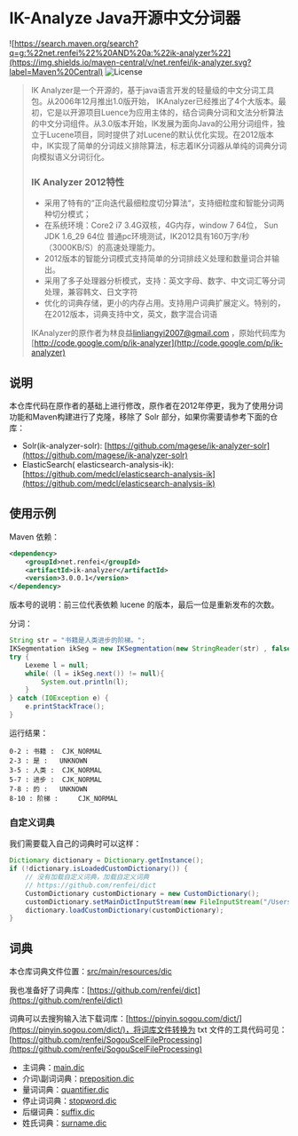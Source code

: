 # IK-Analyze Java开源中文分词器

![https://search.maven.org/search?q=g:%22net.renfei%22%20AND%20a:%22ik-analyzer%22](https://img.shields.io/maven-central/v/net.renfei/ik-analyzer.svg?label=Maven%20Central)
![License](https://img.shields.io/github/license/renfei/ik-analyzer)

> IK Analyzer是一个开源的，基于java语言开发的轻量级的中文分词工具包。从2006年12月推出1.0版开始，
> IKAnalyzer已经推出了4个大版本。最初，它是以开源项目Luence为应用主体的，结合词典分词和文法分析算法的中文分词组件。从3.0版本开始，IK发展为面向Java的公用分词组件，独立于Lucene项目，同时提供了对Lucene的默认优化实现。在2012版本中，IK实现了简单的分词歧义排除算法，标志着IK分词器从单纯的词典分词向模拟语义分词衍化。
>
> ### IK Analyzer 2012特性
>
> * 采用了特有的“正向迭代最细粒度切分算法“，支持细粒度和智能分词两种切分模式；
> * 在系统环境：Core2 i7 3.4G双核，4G内存，window 7 64位， Sun JDK 1.6_29 64位 普通pc环境测试，IK2012具有160万字/秒（3000KB/S）的高速处理能力。
> * 2012版本的智能分词模式支持简单的分词排歧义处理和数量词合并输出。
> * 采用了多子处理器分析模式，支持：英文字母、数字、中文词汇等分词处理，兼容韩文、日文字符
> * 优化的词典存储，更小的内存占用。支持用户词典扩展定义。特别的，在2012版本，词典支持中文，英文，数字混合词语
>
> IKAnalyzer的原作者为林良益[linliangyi2007@gmail.com](mailto:linliangyi2007@gmail.com)
> ，原始代码库为[http://code.google.com/p/ik-analyzer](http://code.google.com/p/ik-analyzer)

## 说明

本仓库代码在原作者的基础上进行修改，原作者在2012年停更，我为了使用分词功能和Maven构建进行了克隆，移除了 Solr 部分，如果你需要请参考下面的仓库：

* Solr(ik-analyzer-solr): [https://github.com/magese/ik-analyzer-solr](https://github.com/magese/ik-analyzer-solr)
* ElasticSearch(
  elasticsearch-analysis-ik): [https://github.com/medcl/elasticsearch-analysis-ik](https://github.com/medcl/elasticsearch-analysis-ik)

## 使用示例

Maven 依赖：

```xml
<dependency>
    <groupId>net.renfei</groupId>
    <artifactId>ik-analyzer</artifactId>
    <version>3.0.0.1</version>
</dependency>
```

版本号的说明：前三位代表依赖 lucene 的版本，最后一位是重新发布的次数。

分词：

```java
String str = "书籍是人类进步的阶梯。";
IKSegmentation ikSeg = new IKSegmentation(new StringReader(str) , false);
try {
    Lexeme l = null;
    while( (l = ikSeg.next()) != null){
        System.out.println(l);
    }
} catch (IOException e) {
    e.printStackTrace();
}
```

运行结果：

```text
0-2 : 书籍 : 	CJK_NORMAL
2-3 : 是 : 	UNKNOWN
3-5 : 人类 : 	CJK_NORMAL
5-7 : 进步 : 	CJK_NORMAL
7-8 : 的 : 	UNKNOWN
8-10 : 阶梯 : 	CJK_NORMAL
```
### 自定义词典

我们需要载入自己的词典时可以这样：

```java
Dictionary dictionary = Dictionary.getInstance();
if (!dictionary.isLoadedCustomDictionary()) {
    // 没有加载自定义词典，加载自定义词典
    // https://github.com/renfei/dict
    CustomDictionary customDictionary = new CustomDictionary();
    customDictionary.setMainDictInputStream(new FileInputStream("/Users/renfei/Downloads/sogou.txt"));
    dictionary.loadCustomDictionary(customDictionary);
}
```

## 词典

本仓库词典文件位置：[src/main/resources/dic](src/main/resources/dic)

我也准备好了词典库：[https://github.com/renfei/dict](https://github.com/renfei/dict)

词典可以去搜狗输入法下载词库：[https://pinyin.sogou.com/dict/](https://pinyin.sogou.com/dict/)，将词库文件转换为 txt
文件的工具代码可见：[https://github.com/renfei/SogouScelFileProcessing](https://github.com/renfei/SogouScelFileProcessing)

* 主词典：[main.dic](src/main/resources/dic/main.dic)
* 介词\副词词典：[preposition.dic](src/main/resources/dic/preposition.dic)
* 量词词典：[quantifier.dic](src/main/resources/dic/quantifier.dic)
* 停止词词典：[stopword.dic](src/main/resources/dic/stopword.dic)
* 后缀词典：[suffix.dic](src/main/resources/dic/suffix.dic)
* 姓氏词典：[surname.dic](src/main/resources/dic/surname.dic)